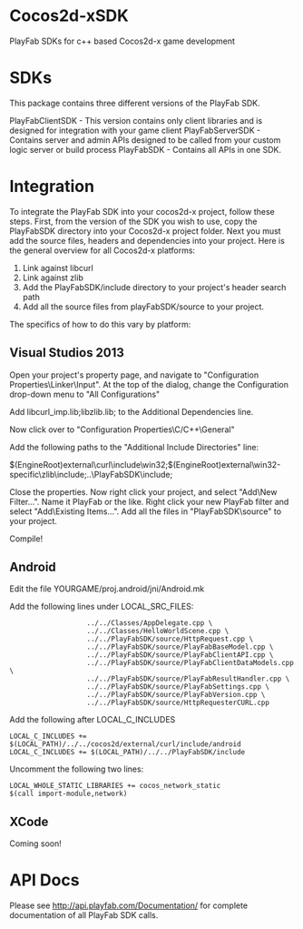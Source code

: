 Cocos2d-xSDK
============

PlayFab SDKs for c++ based Cocos2d-x game development

# SDKs

This package contains three different versions of the PlayFab SDK. 

PlayFabClientSDK - This version contains only client libraries and is designed for integration with your game client
PlayFabServerSDK - Contains server and admin APIs designed to be called from your custom logic server or build process
PlayFabSDK - Contains all APIs in one SDK.

# Integration


To integrate the PlayFab SDK into your cocos2d-x project, follow these steps. First, from the version of the SDK you wish to use, copy the PlayFabSDK directory into your Cocos2d-x project folder. Next you must add the source files, headers and dependencies into your project. Here is the general overview for all Cocos2d-x platforms:

1. Link against libcurl
2. Link against zlib
3. Add the PlayFabSDK/include directory to your project's header search path
4. Add all the source files from playFabSDK/source to your project.

The specifics of how to do this vary by platform:

## Visual Studios 2013

Open your project's property page, and navigate to "Configuration Properties\Linker\Input". At the top of the dialog, change the Configuration drop-down menu to "All Configurations"

Add libcurl_imp.lib;libzlib.lib; to the Additional Dependencies line.

Now click over to "Configuration Properties\C/C++\General"

Add the following paths to the "Additional Include Directories" line:

$(EngineRoot)external\curl\include\win32;$(EngineRoot)external\win32-specific\zlib\include;..\PlayFabSDK\include;

Close the properties. Now right click your project, and select "Add\New Filter...". Name it PlayFab or the like. Right click your new PlayFab filter and select "Add\Existing Items...". Add all the files in "PlayFabSDK\source" to your project.

Compile!

## Android

Edit the file YOURGAME/proj.android/jni/Android.mk

Add the following lines under LOCAL_SRC_FILES:

```
                   ../../Classes/AppDelegate.cpp \
                   ../../Classes/HelloWorldScene.cpp \
				   ../../PlayFabSDK/source/HttpRequest.cpp \
				   ../../PlayFabSDK/source/PlayFabBaseModel.cpp \
				   ../../PlayFabSDK/source/PlayFabClientAPI.cpp \
				   ../../PlayFabSDK/source/PlayFabClientDataModels.cpp \
				   ../../PlayFabSDK/source/PlayFabResultHandler.cpp \
				   ../../PlayFabSDK/source/PlayFabSettings.cpp \
				   ../../PlayFabSDK/source/PlayFabVersion.cpp \
				   ../../PlayFabSDK/source/HttpRequesterCURL.cpp
```

Add the following after LOCAL_C_INCLUDES

```
LOCAL_C_INCLUDES += $(LOCAL_PATH)/../../cocos2d/external/curl/include/android
LOCAL_C_INCLUDES += $(LOCAL_PATH)/../../PlayFabSDK/include
```

Uncomment the following two lines:

```
LOCAL_WHOLE_STATIC_LIBRARIES += cocos_network_static
$(call import-module,network)
```

## XCode

Coming soon!

# API Docs

Please see http://api.playfab.com/Documentation/ for complete documentation of all PlayFab SDK calls.

